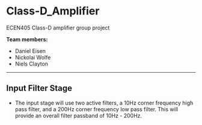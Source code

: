 # Class-D_Amplifier
ECEN405 Class-D amplifier group project

**Team members:**

- Daniel Eisen
- Nickolai Wolfe
- Niels Clayton

---

## Input Filter Stage

- The input stage will use two active filters, a 10Hz corner frequency high pass filter, and a 200Hz corner frequency low pass filter. This will provide an overall filter passband of 10Hz - 200Hz. 


## 